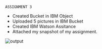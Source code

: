                                                                  ASSIGNMENT 3
                                                                              

- Created Bucket in IBM Object
- Uploaded 5 pictures in IBM Bucket
- Created IBM Watson Assitance
- Attached my snapshot of my assignment.


![output](https://user-images.githubusercontent.com/68805824/197028768-64883ca7-2154-45e8-9fd4-e00e39277e41.png)
